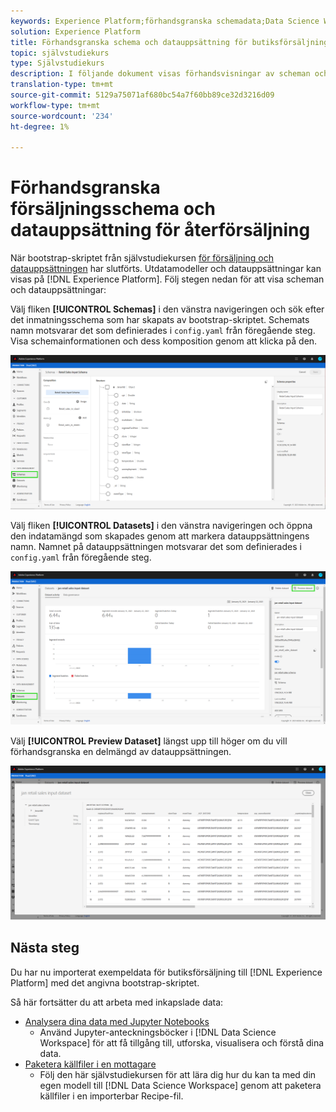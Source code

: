 ```yaml
---
keywords: Experience Platform;förhandsgranska schemadata;Data Science Workspace;populära ämnen
solution: Experience Platform
title: Förhandsgranska schema och datauppsättning för butiksförsäljning
topic: självstudiekurs
type: Självstudiekurs
description: I följande dokument visas förhandsvisningar av scheman och datauppsättningar på Adobe Experience Platform.
translation-type: tm+mt
source-git-commit: 5129a75071af680bc54a7f60bb89ce32d3216d09
workflow-type: tm+mt
source-wordcount: '234'
ht-degree: 1%

---
```



# Förhandsgranska försäljningsschema och datauppsättning för återförsäljning

När bootstrap-skriptet från självstudiekursen [för försäljning och datauppsättningen](./create-retails-sales-dataset.md) har slutförts. Utdatamodeller och datauppsättningar kan visas på [!DNL Experience Platform]. Följ stegen nedan för att visa scheman och datauppsättningar:

Välj fliken **[!UICONTROL Schemas]** i den vänstra navigeringen och sök efter det inmatningsschema som har skapats av bootstrap-skriptet. Schemats namn motsvarar det som definierades i `config.yaml` från föregående steg. Visa schemainformationen och dess komposition genom att klicka på den.

![](../images/models-recipes/access-data/schema.PNG)

Välj fliken **[!UICONTROL Datasets]** i den vänstra navigeringen och öppna den indatamängd som skapades genom att markera datauppsättningens namn. Namnet på datauppsättningen motsvarar det som definierades i `config.yaml` från föregående steg.

![](../images/models-recipes/access-data/dataset.PNG)

Välj **[!UICONTROL Preview Dataset]** längst upp till höger om du vill förhandsgranska en delmängd av datauppsättningen.

![](../images/models-recipes/access-data/preview.PNG)

## Nästa steg

Du har nu importerat exempeldata för butiksförsäljning till [!DNL Experience Platform] med det angivna bootstrap-skriptet.

Så här fortsätter du att arbeta med inkapslade data:
- [Analysera dina data med Jupyter Notebooks](../jupyterlab/analyze-your-data.md)
   - Använd Jupyter-anteckningsböcker i [!DNL Data Science Workspace] för att få tillgång till, utforska, visualisera och förstå dina data.
- [Paketera källfiler i en mottagare](./package-source-files-recipe.md)
   - Följ den här självstudiekursen för att lära dig hur du kan ta med din egen modell till [!DNL Data Science Workspace] genom att paketera källfiler i en importerbar Recipe-fil.
